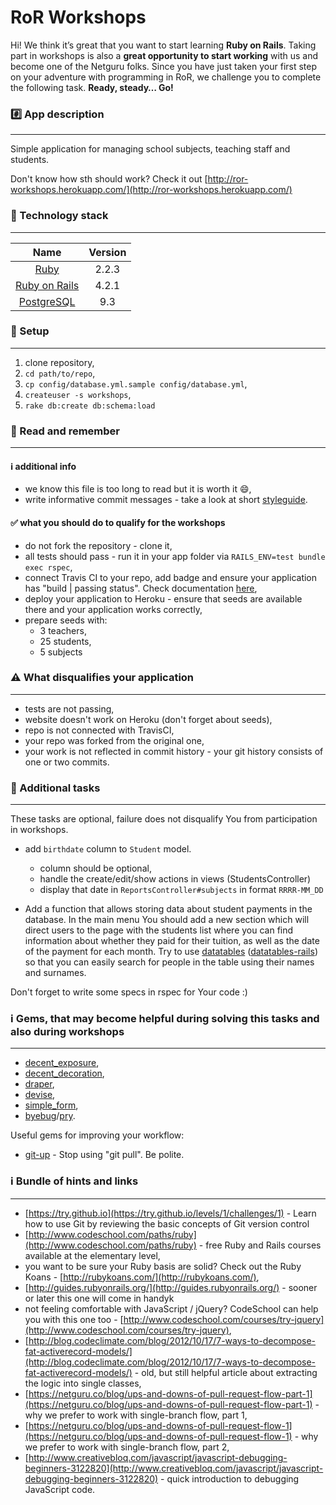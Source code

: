 RoR Workshops
================

Hi! We think it’s great that you want to start learning **Ruby on Rails**. Taking part in workshops is also a **great opportunity to start working** with us and become one of the Netguru folks. Since you have just taken your first step on your adventure with programming in RoR, we challenge you to complete the following task. **Ready, steady… Go!**

### :hash: App description
-------------
Simple application for managing school subjects, teaching staff and students.

Don't know how sth should work?
Check it out [http://ror-workshops.herokuapp.com/](http://ror-workshops.herokuapp.com/)

### :closed_lock_with_key: Technology stack
-------------

| Name |  Version |
| :--: | :---: |
| [Ruby](https://www.ruby-lang.org) | 2.2.3 |
| [Ruby on Rails](http://www.rubyonrails.org/) | 4.2.1 |
| [PostgreSQL](http://www.postgresql.org/) | 9.3 |

### :book: Setup
-------------
1. clone repository,
2. `cd path/to/repo`,
3. `cp config/database.yml.sample config/database.yml`,
4. `createuser -s workshops`,
5. `rake db:create db:schema:load`

### :book: Read and remember
-------------

#### :information_source: additional info

* we know this file is too long to read but it is worth it :smile:,
* write informative commit messages - take a look at short [styleguide](http://chris.beams.io/posts/git-commit/).

#### :white_check_mark: what you should do to qualify for the workshops

* do not fork the repository - clone it,
* all tests should pass - run it in your app folder via `RAILS_ENV=test bundle exec rspec`,
* connect Travis CI to your repo, add badge and ensure your application has "build | passing status". Check documentation [here](http://docs.travis-ci.com/user/status-images/),
* deploy your application to Heroku - ensure that seeds are available there and your application works correctly,
* prepare seeds with:
  * 3 teachers,
  * 25 students,
  * 5 subjects


### :warning: What disqualifies your application
-------------

* tests are not passing,
* website doesn't work on Heroku (don't forget about seeds),
* repo is not connected with TravisCI,
* your repo was forked from the original one,
* your work is not reflected in commit history - your git history consists of one or two commits.

### :cake: Additional tasks
-------------
These tasks are optional, failure does not disqualify You from participation in workshops.


* add `birthdate` column to `Student` model.
  * column should be optional,
  * handle the create/edit/show actions in views (StudentsController)
  * display that date in `ReportsController#subjects` in format `RRRR-MM_DD`

* Add a function that allows storing data about student payments in the database. In the main menu You should add a new section which will direct users to the page with the students list where you can find information about whether they paid for their tuition, as well as the date of the payment for each month. Try to use [datatables](https://www.datatables.net/) ([datatables-rails](https://github.com/rweng/jquery-datatables-rails)) so that you can easily search for people in the table using their names and surnames.

Don't forget to write some specs in rspec for Your code :)

### :information_source: Gems, that may become helpful during solving this tasks and also during workshops
-------------

* [decent_exposure](https://github.com/hashrocket/decent_exposure),
* [decent_decoration](https://github.com/netguru/decent_decoration),
* [draper](https://github.com/drapergem/draper),
* [devise](https://github.com/plataformatec/devise),
* [simple_form](https://github.com/plataformatec/simple_form),
* [byebug](https://github.com/deivid-rodriguez/byebug)/[pry](https://github.com/pry/pry).

Useful gems for improving your workflow:
* [git-up](https://github.com/aanand/git-up) - Stop using "git pull". Be polite.

### :information_source: Bundle of hints and links
-------------

* [https://try.github.io](https://try.github.io/levels/1/challenges/1) - Learn how to use Git by reviewing the basic concepts of Git version control
* [http://www.codeschool.com/paths/ruby](http://www.codeschool.com/paths/ruby) - free Ruby and Rails courses available at the elementary level,
* you want to be sure your Ruby basis are solid? Check out the Ruby Koans - [http://rubykoans.com/](http://rubykoans.com/),
* [http://guides.rubyonrails.org/](http://guides.rubyonrails.org/) - sooner or later this one will come in handyk
* not feeling comfortable with JavaScript / jQuery? CodeSchool can help you with this one too - [http://www.codeschool.com/courses/try-jquery](http://www.codeschool.com/courses/try-jquery),
* [http://blog.codeclimate.com/blog/2012/10/17/7-ways-to-decompose-fat-activerecord-models/](http://blog.codeclimate.com/blog/2012/10/17/7-ways-to-decompose-fat-activerecord-models/) - old, but still helpful article about extracting the logic into single classes,
* [https://netguru.co/blog/ups-and-downs-of-pull-request-flow-part-1](https://netguru.co/blog/ups-and-downs-of-pull-request-flow-part-1) - why we prefer to work with single-branch flow, part 1,
* [https://netguru.co/blog/ups-and-downs-of-pull-request-flow-1](https://netguru.co/blog/ups-and-downs-of-pull-request-flow-1) - why we prefer to work with single-branch flow, part 2,
* [http://www.creativebloq.com/javascript/javascript-debugging-beginners-3122820](http://www.creativebloq.com/javascript/javascript-debugging-beginners-3122820) - quick introduction to debugging JavaScript code.

